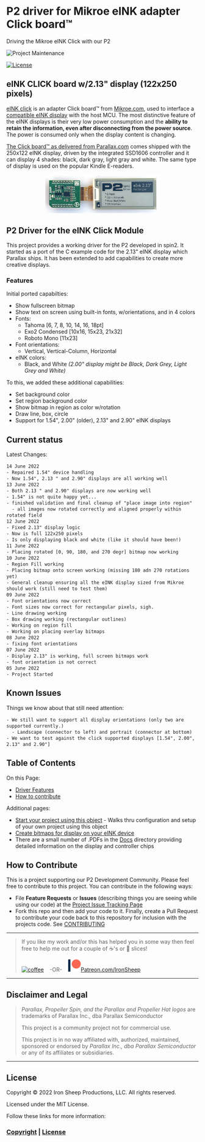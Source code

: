 # P2 driver for Mikroe eINK adapter Click board™
Driving the Mikroe eINK Click with our P2

![Project Maintenance][maintenance-shield]

[![License][license-shield]](LICENSE)


## eINK CLICK board w/2.13" display (122x250 pixels)

[eINK click](https://www.mikroe.com/eINK-click) is an adapter Click board™ from [Mikroe.com](https://www.mikroe.com/), used to interface a [compatible eINK display](https://www.mikroe.com/accessories/e-paper-displays) with the host MCU. The most distinctive feature of the eINK displays is their very low power consumption and the **ability to retain the information, even after disconnecting from the power source**. The power is consumed only when the display content is changing. 

[The Click board™ as delivered from Parallax.com](https://www.parallax.com/product/eINK-click-e-paper-bundle-2/) comes shipped with the 250x122 eINK display, driven by the integrated SSD1606 controller and it can display 4 shades: black, dark gray, light gray and white. The same type of display is used on the popular Kindle E-readers. 

<p align="center">
  <img src="Images/eink_213.jpg" width="300">
</p>

## P2 Driver for the eINK Click Module

This project provides a working driver for the P2 developed in spin2.  It started as a port of the C example code for the 2.13" eINK display which Parallax ships.  It has been extended to add capabilities to create more creative displays. 

### Features

Initial ported capabilties:

- Show fullscreen bitmap
- Show text on screen using built-in fonts, w/orientations, and in 4 colors
- Fonts:
  - Tahoma [6, 7, 8, 10, 14, 16, 18pt]
  - Exo2 Condensed [10x16, 15x23, 21x32]
  - Roboto Mono [11x23]
- Font orientations:
  - Vertical, Vertical-Column, Horizontal
- eINK colors:
  - Black, and White *(2.00" display might be Black, Dark Grey, Light Grey and White)*

To this, we added these additional capabilities:

- Set background color
- Set region background color
- Show bitmap in region as color w/rotation
- Draw line, box, circle
- Support for 1.54", 2.00" (older), 2.13" and 2.90" eINK displays

## Current status

Latest Changes:

```
14 June 2022
- Repaired 1.54" device handling
- Now 1.54", 2.13 " and 2.90" displays are all working well
13 June 2022
- Both 2.13 " and 2.90" displays are now working well
- 1.54" is not quite happy yet...
- finished validation and final cleanup of "place image into region"
  - all images now rotated correctly and aligned properly within rotated field
12 June 2022
- Fixed 2.13" display logic 
- Now is full 122x250 pixels
- Is only displaying black and white (like it should have been!)
11 June 2022
- Placing rotated [0, 90, 180, and 270 degr] bitmap now working
10 June 2022
- Region Fill working
- Placing bitmap onto screen working (missing 180 adn 270 rotations yet)
- General cleanup ensuring all the eINK display sized from Mikroe should work (still need to test them)
09 June 2022 
- Font orientations now correct
- Font sizes now correct for rectangular pixels, sigh.
- Line drawing working
- Box drawing working (rectangular outlines)
- Working on region fill
- Working on placing overlay bitmaps
08 June 2022 
- fixing font orientations
07 June 2022 
- Display 2.13" is working, full screen bitmaps work
- font orientation is not correct
05 June 2022 
- Project Started
```

## Known Issues

Things we know about that still need attention:

```
- We still want to support all display orientations (only two are supported currently.)
  - Landscape (connector to left) and portrait (connector at bottom)
- We want to test against the click supported displays [1.54", 2.00", 2.13" and 2.90"]
```


## Table of Contents

On this Page:

- [Driver Features](#features)
- [How to contribute](#how-to-contribute)

Additional pages:

- [Start your project using this object](DEVELOP.md) - Walks thru configuration and setup of your own project using this object
- [Create bitmaps for display on your eINK device](./C-src)
- There are a small number of .PDFs in the [Docs](./Docs) directory providing  detailed information on the display and controller chips

## How to Contribute

This is a project supporting our P2 Development Community. Please feel free to contribute to this project. You can contribute in the following ways:

- File **Feature Requests** or **Issues** (describing things you are seeing while using our code) at the [Project Issue Tracking Page](hhttps://github.com/ironsheep/P2-Click-UWB/issues)
- Fork this repo and then add your code to it. Finally, create a Pull Request to contribute your code back to this repository for inclusion with the projects code. See [CONTRIBUTING](CONTRIBUTING.md)

---

> If you like my work and/or this has helped you in some way then feel free to help me out for a couple of :coffee:'s or :pizza: slices!
>
> [![coffee](https://www.buymeacoffee.com/assets/img/custom_images/black_img.png)](https://www.buymeacoffee.com/ironsheep) &nbsp;&nbsp; -OR- &nbsp;&nbsp; [![Patreon](./Images/patreon.png)](https://www.patreon.com/IronSheep?fan_landing=true)[Patreon.com/IronSheep](https://www.patreon.com/IronSheep?fan_landing=true)

---

## Disclaimer and Legal

> *Parallax, Propeller Spin, and the Parallax and Propeller Hat logos* are trademarks of Parallax Inc., dba Parallax Semiconductor
>
> This project is a community project not for commercial use.
>
> This project is in no way affiliated with, authorized, maintained, sponsored or endorsed by *Parallax Inc., dba Parallax Semiconductor* or any of its affiliates or subsidiaries.

---

## License

Copyright © 2022 Iron Sheep Productions, LLC. All rights reserved.

Licensed under the MIT License.

Follow these links for more information:

### [Copyright](copyright) | [License](LICENSE)

[maintenance-shield]: https://img.shields.io/badge/maintainer-stephen%40ironsheep%2ebiz-blue.svg?style=for-the-badge

[license-shield]: https://camo.githubusercontent.com/bc04f96d911ea5f6e3b00e44fc0731ea74c8e1e9/68747470733a2f2f696d672e736869656c64732e696f2f6769746875622f6c6963656e73652f69616e74726963682f746578742d646976696465722d726f772e7376673f7374796c653d666f722d7468652d6261646765
